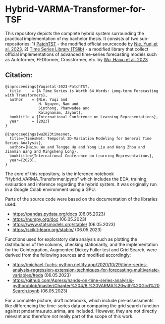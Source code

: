 # Hybrid-VARMA-Transformer-for-TSF

This repository depicts the complete hybrid system surrounding the practical implementation of my bachelor thesis.
It consists of two sub-repositories: 1) [PatchTST](https://github.com/SamiHaddouti/PatchTST) - the modified official sourcecode by [Nie, Yuqi et al. 2023](https://github.com/yuqinie98/PatchTST), 2) [Time Series Library (TSlib)](https://github.com/SamiHaddouti/Time-Series-Library) - a modified library that collect official implementations of advanced time-series forecasting models such as Autoformer, FEDformer, Crossformer, etc. by [Wu, Haixu et al. 2023](https://github.com/thuml/Time-Series-Library)

## Citation:
```
@inproceedings{Yuqietal-2023-PatchTST,
  title     = {A Time Series is Worth 64 Words: Long-term Forecasting with Transformers},
  author    = {Nie, Yuqi and
               H. Nguyen, Nam and
               Sinthong, Phanwadee and 
               Kalagnanam, Jayant},
  booktitle = {International Conference on Learning Representations},
  year      = {2023}
}
```

```
@inproceedings{wu2023timesnet,
  title={TimesNet: Temporal 2D-Variation Modeling for General Time Series Analysis},
  author={Haixu Wu and Tengge Hu and Yong Liu and Hang Zhou and Jianmin Wang and Mingsheng Long},
  booktitle={International Conference on Learning Representations},
  year={2023},
}
```

The core of this repository, is the inference notebook "Hybrid_VARMA_Transformer.ipynb" which includes the EDA, training, evaluation and inference regarding the hybrid system. It was originally run in a Google Colab environment using a GPU.

Parts of the source code were based on the documentation of the libraries used:
- https://pandas.pydata.org/docs (06.05.2023)
- https://numpy.org/doc (06.05.2023)
- https://www.statsmodels.org/stable/ (06.05.2023)
- https://scikit-learn.org/stable/ (06.05.2023)

Functions used for exploratory data analysis such as plotting the distributions of the columns, checking stationarity, and the implementation for the Cointegration, Augmented Dickey Fuller test and Grid Search, were derived from the following sources and modified accordingly:
- https://michael-fuchs-python.netlify.app/2020/10/29/time-series-analysis-regression-extension-techniques-for-forecasting-multivariate-variables/#eda (06.05.2023)
- https://github.com/Apress/hands-on-time-series-analylsis-python/blob/master/Chapter%204/8.%20VARMA%20with%20Gird%20Search.ipynb (06.05.2023)


For a complete picture, draft notebooks, which include pre-assessments like differencing the time-series data or comparing the grid search function against pmdarima.auto_arima, are included. However, they are not directly relevant and therefore not really part of the scope of this work.
